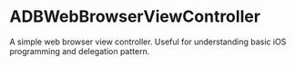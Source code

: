 ADBWebBrowserViewController
===========================

A simple web browser view controller. Useful for understanding basic iOS programming and delegation pattern.